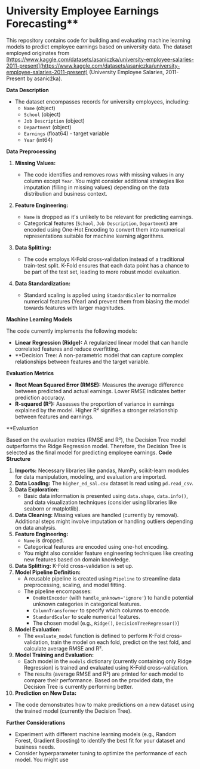 # University Employee Earnings Forecasting**

This repository contains code for building and evaluating machine learning models to predict employee earnings based on university data. The dataset employed originates from [https://www.kaggle.com/datasets/asaniczka/university-employee-salaries-2011-present](https://www.kaggle.com/datasets/asaniczka/university-employee-salaries-2011-present) (University Employee Salaries, 2011-Present by asanicžka).

**Data Description**

- The dataset encompasses records for university employees, including:
    - `Name` (object)
    - `School` (object)
    - `Job Description` (object)
    - `Department` (object)
    - `Earnings` (float64) - target variable
    - `Year` (int64)

**Data Preprocessing**

1. **Missing Values:**
   - The code identifies and removes rows with missing values in any column except `Year`. You might consider additional strategies like imputation (filling in missing values) depending on the data distribution and business context.

2. **Feature Engineering:**
   - `Name` is dropped as it's unlikely to be relevant for predicting earnings.
   - Categorical features (`School`, `Job Description`, `Department`) are encoded using One-Hot Encoding to convert them into numerical representations suitable for machine learning algorithms.

3. **Data Splitting:**
   - The code employs K-Fold cross-validation instead of a traditional train-test split. K-Fold ensures that each data point has a chance to be part of the test set, leading to more robust model evaluation.

4. **Data Standardization:**
   - Standard scaling is applied using `StandardScaler` to normalize numerical features (Year) and prevent them from biasing the model towards features with larger magnitudes.

**Machine Learning Models**

The code currently implements the following models:

- **Linear Regression (Ridge):** A regularized linear model that can handle correlated features and reduce overfitting.
- **Decision Tree: A non-parametric model that can capture complex relationships between features and the target variable.

**Evaluation Metrics**

- **Root Mean Squared Error (RMSE):** Measures the average difference between predicted and actual earnings. Lower RMSE indicates better prediction accuracy.
- **R-squared (R²):** Assesses the proportion of variance in earnings explained by the model. Higher R² signifies a stronger relationship between features and earnings.

**Evaluation

Based on the evaluation metrics (RMSE and R²), the Decision Tree model outperforms the Ridge Regression model. Therefore, the Decision Tree is selected as the final model for predicting employee earnings.
**Code Structure**

1. **Imports:** Necessary libraries like pandas, NumPy, scikit-learn modules for data manipulation, modeling, and evaluation are imported.
2. **Data Loading:** The `higher_ed_sal.csv` dataset is read using `pd.read_csv`.
3. **Data Exploration:**
   - Basic data information is presented using `data.shape`, `data.info()`, and data visualization techniques (consider using libraries like seaborn or matplotlib).
4. **Data Cleaning:** Missing values are handled (currently by removal). Additional steps might involve imputation or handling outliers depending on data analysis.
5. **Feature Engineering:**
   - `Name` is dropped.
   - Categorical features are encoded using one-hot encoding.
   - You might also consider feature engineering techniques like creating new features based on domain knowledge.
6. **Data Splitting:** K-Fold cross-validation is set up.
7. **Model Pipeline Definition:**
   - A reusable pipeline is created using `Pipeline` to streamline data preprocessing, scaling, and model fitting.
   - The pipeline encompasses:
     - `OneHotEncoder` (with `handle_unknown='ignore'`) to handle potential unknown categories in categorical features.
     - `ColumnTransformer` to specify which columns to encode.
     - `StandardScaler` to scale numerical features.
     - The chosen model (e.g., `Ridge()`, `DecisionTreeRegressor()`)
8. **Model Evaluation:**
   - The `evaluate_model` function is defined to perform K-Fold cross-validation, train the model on each fold, predict on the test fold, and calculate average RMSE and R².
9. **Model Training and Evaluation:**
   - Each model in the `models` dictionary (currently containing only Ridge Regression) is trained and evaluated using K-Fold cross-validation.
   - The results (average RMSE and R²) are printed for each model to compare their performance. Based on the provided data, the Decision Tree is currently performing better.
10. **Prediction on New Data:**
   - The code demonstrates how to make predictions on a new dataset using the trained model (currently the Decision Tree).

**Further Considerations**

- Experiment with different machine learning models (e.g., Random Forest, Gradient Boosting) to identify the best fit for your dataset and business needs.
- Consider hyperparameter tuning to optimize the performance of each model. You might use
